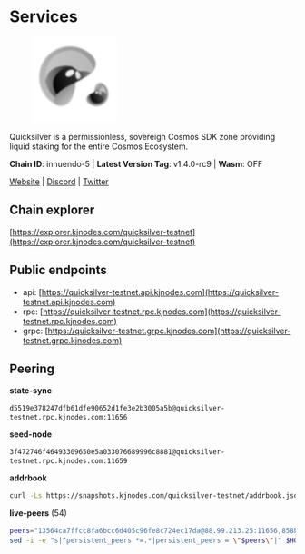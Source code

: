 # Services

<figure><img src="https://raw.githubusercontent.com/kj89/cosmos-images/main/logos/quicksilver.png" width="150" alt=""><figcaption></figcaption></figure>

Quicksilver is a permissionless, sovereign Cosmos SDK zone providing liquid staking for the entire Cosmos Ecosystem.

**Chain ID**: innuendo-5 | **Latest Version Tag**: v1.4.0-rc9 | **Wasm**: OFF

[Website](https://quicksilver.zone) | [Discord](https://discord.gg/quicksilverprotocol) | [Twitter](https://twitter.com/quicksilverzone)




## Chain explorer
[https://explorer.kjnodes.com/quicksilver-testnet](https://explorer.kjnodes.com/quicksilver-testnet)

## Public endpoints

* api: [https://quicksilver-testnet.api.kjnodes.com](https://quicksilver-testnet.api.kjnodes.com)
* rpc: [https://quicksilver-testnet.rpc.kjnodes.com](https://quicksilver-testnet.rpc.kjnodes.com)
* grpc: [https://quicksilver-testnet.grpc.kjnodes.com](https://quicksilver-testnet.grpc.kjnodes.com)

## Peering

**state-sync**

```text
d5519e378247dfb61dfe90652d1fe3e2b3005a5b@quicksilver-testnet.rpc.kjnodes.com:11656
```

**seed-node**

```text
3f472746f46493309650e5a033076689996c8881@quicksilver-testnet.rpc.kjnodes.com:11659
```

**addrbook**
```bash
curl -Ls https://snapshots.kjnodes.com/quicksilver-testnet/addrbook.json > $HOME/.quicksilverd/config/addrbook.json
```

**live-peers** (54)
```bash
peers="13564ca7ffcc8fa6bcc6d405c96fe8c724ec17da@88.99.213.25:11656,858ba6bc33a6d13fdd9ddad344d788dcf91cf565@142.132.151.99:15651,df10d618cfc818e5943f5eefd81f4df265f8393e@207.180.243.64:11656,e25a748120c9608c1d2a70fafa75178d862b3463@178.18.254.211:10656,a637b94cb989909cc182623748ef179b0659f148@65.109.23.114:11156,a37474c1f254cd4b16d924327a755c914e8e7d86@65.109.30.53:26656,70c7663dba3b5181f1c3b8c92824dad070771ac6@217.13.223.167:56656,f0621c59ca7cfba98015ae2a47886fc3d9c0020c@94.130.132.227:2060,a49d8d304e96350272dca24934b8295bc81d75d2@23.227.200.10:26656,2096650d8586b858d3369205f3b46ac4c765bc8e@65.109.53.155:26656,d5519e378247dfb61dfe90652d1fe3e2b3005a5b@65.109.68.190:11656,0551eaa0db7097274410ee27a71672817e314b83@167.235.245.191:26656,f7edad3ff5a85d039e7de12067c63064c5b42d63@46.4.121.72:11656,2be586e675b0f55c96905cc83496861c64112f44@65.108.99.224:56656,cc745e98b4dc9b83c5a74d41f576feda73902dfd@65.109.38.54:20026,42f87cb55d5fdd222da28023613c66857398c4b8@5.22.223.252:26656,1c4274460224753e8080d0efd16c0ed88fe27fc0@51.195.145.103:26656,3519e61e653db97f5d1c7f1bec9b0072bca4d5fe@144.76.45.59:16656,78acdbabc08231765444b3143a222d433a5157e1@142.132.205.94:15651,78d271e4b4692ff1ee8490f3825a541558b31870@65.21.95.46:28656,be637bd74973424c825c14c99b71f652fbabb48e@65.21.123.172:22656,af8cfa944802a9bd510fc3407950a15e8be86c31@213.239.217.52:30656,796e72ffc343c187cd5e8397c0c09c0671d228e0@185.16.39.51:26656,d160a8908b44f2a44ce17e0be1f9056b58993b9c@65.21.139.170:21026,ee6bae1a6d4a1e07f1e4bc7963cabedc6b73426e@94.130.137.119:26656,8ff8a186fe9cbc70d0f34891fa051f87e561a48b@158.160.0.93:26656,9e0604571aa20314c2261d70b7d8823414702715@51.159.141.209:26656,03332cdbc3d354846a18992effbb8c20aa28f52a@65.21.133.125:28656,dc88be3a0075ce429a423237abe223a9528ce0df@65.108.204.119:31656,a320bf1dd2c16b60c404ab00fb06604e9377290c@65.108.44.149:20656,46f97e49a49694aead28c27be2c19300f509e273@65.108.129.94:26656,1bb8de1360e51ed35f7c9a39d4039bfc51900730@5.9.61.120:11656,a288baa951cbe92b253c01c3936d930af1d56424@5.161.142.236:26656,25b8b792bb14e8bfdcdfa163a14710d5645a4eba@148.251.91.77:20656,1452d484454c0f93ddf3cbf987ce1b9cadd8f23f@65.21.95.180:37656,e0f0703e9ce343c46e0ec01b19216715e817b358@65.109.85.170:28656,e6bf4eca6a11035c06be529cb8c3758c2c00908f@213.170.135.20:26656,b91f0ece92f0e2cc264176b29b51a6db886e020c@84.46.246.109:26656,b06ee574cf0b8641611c709a36b21c103d968c18@162.55.245.219:11656,bdb93c655989b2c1882339fabb013317066dda56@95.214.52.138:26676,d4d83e209a2b096859821228ea17475f9a487a48@23.88.0.170:15651,0a3ac40a7a4ce35978c4da97be2eb6974bc3c58b@185.252.233.217:46656,74abcb5243d4ffc43de6ad1a288d8e50adcd467e@65.109.80.176:20656,97377c16946f8e1fa69e7c2c6b7feb32c2090f09@116.202.227.117:11656,532625a997a6f891405202968607f72afe004f15@202.61.225.157:26666,f8892cba967c0a182374a728cdd28a3a538f1d3a@89.58.28.70:26656,5c2a752c9b1952dbed075c56c600c3a79b58c395@95.214.55.232:27026,25410bff2fb7312d24c11b1e990507e5e3aa40b7@135.125.5.31:48656,f6f1e4a0baf856ff7d7f6d12868a201282914314@65.109.89.5:26656,c409d9297f85d1290b4d6b208a1e66015c51434d@5.161.145.173:26656,87d4e2b90141d5d52ed04387db4a46408c3fd66c@35.228.160.230:26656,ebb221df58828c5c0433f2f47172848c43dae86c@78.107.234.44:26656,41f7d7004cace7bd1760a5f980a86123700c8f1d@185.146.148.116:26656,1a178dec165fad14ab1b2fb6832dd092f6ab7a5b@65.109.23.182:21026"
sed -i -e "s|^persistent_peers *=.*|persistent_peers = \"$peers\"|" $HOME/.quicksilverd/config/config.toml
```
